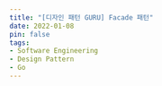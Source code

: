 ```yaml
---
title: "[디자인 패턴 GURU] Facade 패턴"
date: 2022-01-08
pin: false
tags:
- Software Engineering
- Design Pattern
- Go
---
```

